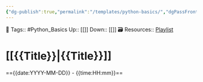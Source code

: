 ```yaml
---
{"dg-publish":true,"permalink":"/templates/python-basics/","dgPassFrontmatter":true,"noteIcon":"1","created":"2023-12-09T00:56:16.220+05:30","updated":"2023-12-15T07:12:48.393+05:30"}
---
```


🧶 Tags:: #Python_Basics 
Up:: [[]]
Down:: [[]]
🗃 Resources:: [Playlist](https://www.youtube.com/playlist?list=PLu0W_9lII9agwh1XjRt242xIpHhPT2llg)
# [[{{Title}}\|{{Title}}]]
=={{date:YYYY-MM-DD}} - {{time:HH:mm}}==